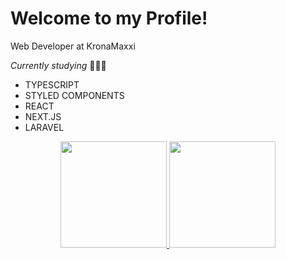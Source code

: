 # Welcome to my Profile!

Web Developer at KronaMaxxi

*_Currently studying_* 👩🏾‍💻
- TYPESCRIPT
- STYLED COMPONENTS
- REACT
- NEXT.JS
- LARAVEL

<div align="center">
  <a href="https://github.com/viniTWL">
  <img height="170em" src="https://github-readme-stats.vercel.app/api?username=viniTWL&show_icons=true&theme=dracula&include_all_commits=true&count_private=true"/>
  <img height="170em" src="https://github-readme-stats.vercel.app/api/top-langs/?username=viniTWL&layout=compact&langs_count=7&theme=dracula"/>
</div>
  
